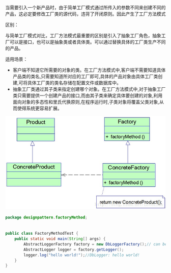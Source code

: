 当需要引入一个新产品时，由于简单工厂模式通过所传入的参数不同来创建不同的产品，这必定要修改工厂类的源代码，违背了开闭原则。因此产生了工厂方法模式



区别：

与简单工厂模式对比，工厂方法模式最重要的区别是引入了抽象工厂角色，抽象工厂可以是接口，也可以是抽象类或者具体类。可以通过替换具体的工厂类生产不同的产品。



适用场景：

* 客户端不知道它所需要的对象的类。在工厂方法模式中,客户端不需要知道具体产品类的类名,只需要知道所对应的工厂即可,具体的产品对象由具体工厂类创建,可将具体工厂类的类名存储在配置文件或数据库中。
* 抽象工厂类通过其子类来指定创建哪个对象。在工厂方法模式中,对于抽象工厂类只需要提供一个创建产品的接口,而由其子类来确定具体要创建的对象,利用面向对象的多态性和里氏代换原则,在程序运行时,子类对象将覆盖父类对象,从而使得系统更容易扩展。



![](/assets/factoryMethod.png)



```java
package designpattern.factoryMethod;


public class FactoryMethodTest {
    public static void main(String[] args) {
        AbstractLoggerFactory factory = new DbLoggerFactory();// can be config by file
        AbstractLogger logger = factory.getLogger();
        logger.log("hello world!");//DbLogger: hello world!
    }
}
```



